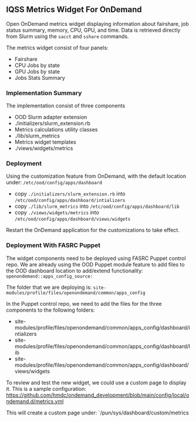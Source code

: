 ## IQSS Metrics Widget For OnDemand
Open OnDemand metrics widget displaying information about fairshare, job status summary, memory, CPU, GPU, and time. Data is retrieved directly from Slurm using the `sacct` and `sshare` commands.

The metrics widget consist of four panels:
- Fairshare
- CPU Jobs by state
- GPU Jobs by state
- Jobs Stats Summary

### Implementation Summary
The implementation consist of three components
- OOD Slurm adapter extension
- ./initializers/slurm_extension.rb
- Metrics calculations utility classes
- ./lib/slurm_metrics
- Metrics widget templates
- ./views/widgets/metrics

### Deployment
Using the customization feature from OnDemand, with the default location under: `/etc/ood/config/apps/dashboard`
 - copy `./initializers/slurm_extension.rb` into `/etc/ood/config/apps/dashboard/intializers`
 - copy `./lib/slurm_metrics` into `/etc/ood/config/apps/dashboard/lib`
 - copy `./views/widgets/metrics` into `/etc/ood/config/apps/dashboard/views/widgets`

Restart the OnDemand application for the customizations to take effect.

### Deployment With FASRC Puppet
The widget components need to be deployed using FASRC Puppet control repo. We are already using the OOD Puppet module feature to add files to the OOD dashboard location to add/extend functionality:
`openondemand::apps_config_source:`

The folder that we are deploying is: `site-modules/profile/files/openondemand/common/apps_config`

In the Puppet control repo, we need to add the files for the three components to the following folders:
- site-modules/profile/files/openondemand/common/apps_config/dashboard/intializers
- site-modules/profile/files/openondemand/common/apps_config/dashboard/lib
- site-modules/profile/files/openondemand/common/apps_config/dashboard/views/widgets

To review and test the new widget, we could use a custom page to display it. This is a sample configuration:
https://github.com/hmdc/ondemand_development/blob/main/config/local/ondemand.d/metrics.yml

This will create a custom page under: `/pun/sys/dashboard/custom/metrics